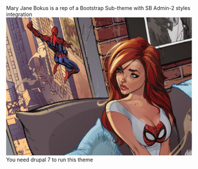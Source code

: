 <div>Mary Jane Bokus is a rep of a Bootstrap Sub-theme with SB Admin-2 styles integration</div>
<img src="https://raw.githubusercontent.com/serera/MaryJane/master/mjb/screenshot.png">
<div>You need drupal 7 to run this theme</div>